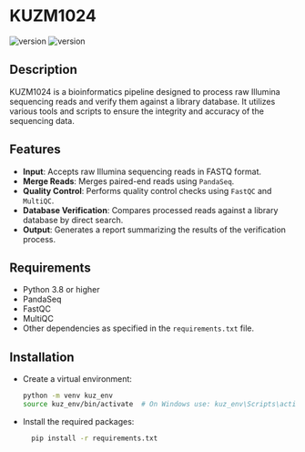 # KUZM1024

![version](https://img.shields.io/badge/current_v-1.0.0-blue)
![version](https://img.shields.io/badge/python-3.8+-blue)

## Description
KUZM1024 is a bioinformatics pipeline designed to process raw Illumina sequencing reads and verify them against a library database. 
It utilizes various tools and scripts to ensure the integrity and accuracy of the sequencing data.

## Features
- **Input**: Accepts raw Illumina sequencing reads in FASTQ format.
- **Merge Reads**: Merges paired-end reads using `PandaSeq`.
- **Quality Control**: Performs quality control checks using `FastQC` and `MultiQC`.
- **Database Verification**: Compares processed reads against a library database by direct search.
- **Output**: Generates a report summarizing the results of the verification process.

## Requirements
- Python 3.8 or higher
- PandaSeq
- FastQC
- MultiQC
- Other dependencies as specified in the `requirements.txt` file.

## Installation
- Create a virtual environment:
  ```bash
  python -m venv kuz_env
  source kuz_env/bin/activate  # On Windows use: kuz_env\Scripts\activate
  ```
- Install the required packages:
  ```bash
    pip install -r requirements.txt
  ```